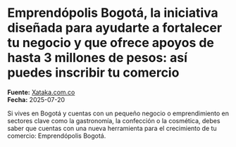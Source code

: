 # Emprendópolis Bogotá, la iniciativa diseñada para ayudarte a fortalecer tu negocio y que ofrece apoyos de hasta 3 millones de pesos: así puedes inscribir tu comercio

**Fuente:** [Xataka.com.co](https://www.xataka.com.co/servicios/emprendopolis-bogota-iniciativa-disenada-para-ayudarte-a-fortalecer-tu-negocio-que-ofrece-apoyos-3-millones-pesos-asi-puedes-inscribir-tu-comercio)  
**Fecha:** 2025-07-20

Si vives en Bogotá y cuentas con un pequeño negocio o emprendimiento en sectores clave como la gastronomía, la confección o la cosmética, debes saber que cuentas con una nueva herramienta para el crecimiento de tu comercio: Emprendópolis Bogotá.
<!-- BREAK 1 …

Si vives en Bogotá y cuentas con un pequeño negocio o emprendimiento en sectores clave como la gastronomía, la confección o la cosmética, debes saber que cuentas con una nueva herramienta para el cre… [+2499 chars]
